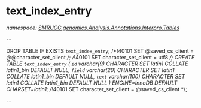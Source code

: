 ﻿# text_index_entry
_namespace: [SMRUCC.genomics.Analysis.Annotations.Interpro.Tables](./index.md)_

--
 
 DROP TABLE IF EXISTS `text_index_entry`;
 /*!40101 SET @saved_cs_client = @@character_set_client */;
 /*!40101 SET character_set_client = utf8 */;
 CREATE TABLE `text_index_entry` (
 `id` varchar(9) CHARACTER SET latin1 COLLATE latin1_bin DEFAULT NULL,
 `field` varchar(20) CHARACTER SET latin1 COLLATE latin1_bin DEFAULT NULL,
 `text` varchar(100) CHARACTER SET latin1 COLLATE latin1_bin DEFAULT NULL
 ) ENGINE=InnoDB DEFAULT CHARSET=latin1;
 /*!40101 SET character_set_client = @saved_cs_client */;
 
 --





